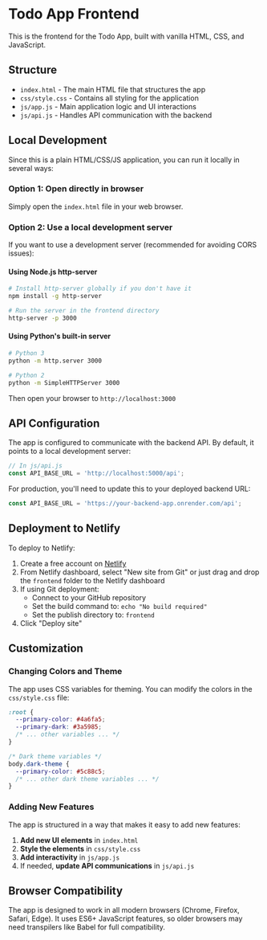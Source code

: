 # Todo App Frontend

This is the frontend for the Todo App, built with vanilla HTML, CSS, and JavaScript.

## Structure

- `index.html` - The main HTML file that structures the app
- `css/style.css` - Contains all styling for the application
- `js/app.js` - Main application logic and UI interactions
- `js/api.js` - Handles API communication with the backend

## Local Development

Since this is a plain HTML/CSS/JS application, you can run it locally in several ways:

### Option 1: Open directly in browser

Simply open the `index.html` file in your web browser.

### Option 2: Use a local development server

If you want to use a development server (recommended for avoiding CORS issues):

#### Using Node.js http-server

```bash
# Install http-server globally if you don't have it
npm install -g http-server

# Run the server in the frontend directory
http-server -p 3000
```

#### Using Python's built-in server

```bash
# Python 3
python -m http.server 3000

# Python 2
python -m SimpleHTTPServer 3000
```

Then open your browser to `http://localhost:3000`

## API Configuration

The app is configured to communicate with the backend API. By default, it points to a local development server:

```javascript
// In js/api.js
const API_BASE_URL = 'http://localhost:5000/api';
```

For production, you'll need to update this to your deployed backend URL:

```javascript
const API_BASE_URL = 'https://your-backend-app.onrender.com/api';
```

## Deployment to Netlify

To deploy to Netlify:

1. Create a free account on [Netlify](https://www.netlify.com/)
2. From Netlify dashboard, select "New site from Git" or just drag and drop the `frontend` folder to the Netlify dashboard
3. If using Git deployment:
   - Connect to your GitHub repository
   - Set the build command to: `echo "No build required"`
   - Set the publish directory to: `frontend`
4. Click "Deploy site"

## Customization

### Changing Colors and Theme

The app uses CSS variables for theming. You can modify the colors in the `css/style.css` file:

```css
:root {
  --primary-color: #4a6fa5;
  --primary-dark: #3a5985;
  /* ... other variables ... */
}

/* Dark theme variables */
body.dark-theme {
  --primary-color: #5c88c5;
  /* ... other dark theme variables ... */
}
```

### Adding New Features

The app is structured in a way that makes it easy to add new features:

1. **Add new UI elements** in `index.html`
2. **Style the elements** in `css/style.css`
3. **Add interactivity** in `js/app.js`
4. If needed, **update API communications** in `js/api.js`

## Browser Compatibility

The app is designed to work in all modern browsers (Chrome, Firefox, Safari, Edge). It uses ES6+ JavaScript features, so older browsers may need transpilers like Babel for full compatibility.
